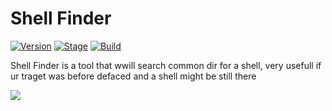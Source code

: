 <h1>Shell Finder</h1>
<p><a href="https://github.com/Nano1337824/shell-finder/"><img src="https://img.shields.io/badge/XAttacker-1.0-brightgreen.svg" alt="Version" data-canonical-src="https://img.shields.io/badge/XAttacker-1.0-brightgreen.svg?maxAge=259200" style="max-width:100%;"></a>
<a href="https://github.com/Nano1337824/shell-finder/"><img src="https://img.shields.io/badge/Release-Stable-orange.svg" alt="Stage" data-canonical-src="https://img.shields.io/badge/Release-Stable-orange.svg" style="max-width:100%;"></a>
<a href="https://github.com/Nano1337824/shell-finder/"><img src="https://img.shields.io/badge/Supported%20OS-Linux%2FWindows-brightgreengreen.svg" alt="Build" data-canonical-src="https://img.shields.io/badge/Supported%20OS-Linux%2FWindows-brightgreengreen.svg" style="max-width:100%;"></a></p>
<p>Shell Finder is a tool that wwill search common dir for a shell, very usefull if ur traget was before defaced and a shell might be still there </p>

<img src="https://i.imgur.com/DxZyQit.jpg" data-canonical-src="https://imgur.com/dOusOrT.png" style="max-width:100%;">
